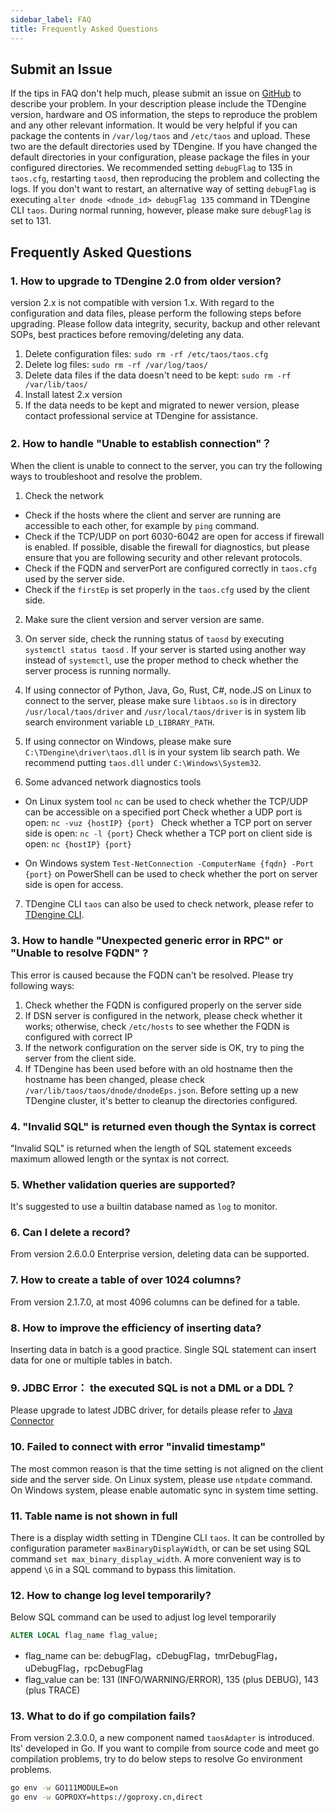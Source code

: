 ```yaml
---
sidebar_label: FAQ
title: Frequently Asked Questions
---
```


## Submit an Issue

If the tips in FAQ don't help much, please submit an issue on [GitHub](https://github.com/taosdata/TDengine) to describe your problem. In your description please include the TDengine version, hardware and OS information, the steps to reproduce the problem and any other relevant information. It would be very helpful if you can package the contents in `/var/log/taos` and `/etc/taos` and upload. These two are the default directories used by TDengine. If you have changed the default directories in your configuration, please package the files in your configured directories. We recommended setting `debugFlag` to 135 in `taos.cfg`, restarting `taosd`, then reproducing the problem and collecting the logs. If you don't want to restart, an alternative way of setting `debugFlag` is executing `alter dnode <dnode_id> debugFlag 135` command in TDengine CLI `taos`. During normal running, however, please make sure `debugFlag` is set to 131.

## Frequently Asked Questions

### 1. How to upgrade to TDengine 2.0 from older version?

version 2.x is not compatible with version 1.x. With regard to the configuration and data files, please perform the following steps before upgrading. Please follow data integrity, security, backup and other relevant SOPs, best practices before removing/deleting any data. 

1. Delete configuration files:  `sudo rm -rf /etc/taos/taos.cfg`
2. Delete log files:  `sudo rm -rf /var/log/taos/`
3. Delete data files if the data doesn't need to be kept: `sudo rm -rf /var/lib/taos/`
4. Install latest 2.x version
5. If the data needs to be kept and migrated to newer version, please contact professional service at TDengine for assistance.

### 2. How to handle "Unable to establish connection"？

When the client is unable to connect to the server, you can try the following ways to troubleshoot and resolve the problem.

1. Check the network

 - Check if the hosts where the client and server are running are accessible to each other, for example by `ping` command.
 - Check if the TCP/UDP on port 6030-6042 are open for access if firewall is enabled. If possible, disable the firewall for diagnostics, but please ensure that you are following security and other relevant protocols.
 - Check if the FQDN and serverPort are configured correctly in `taos.cfg` used by the server side.
 - Check if the `firstEp` is set properly in the `taos.cfg` used by the client side.

2. Make sure the client version and server version are same.

3. On server side, check the running status of `taosd` by executing `systemctl status taosd` . If your server is started using another way instead of `systemctl`, use the proper method to check whether the server process is running normally.

4. If using connector of Python, Java, Go, Rust, C#, node.JS on Linux to connect to the server, please make sure `libtaos.so` is in directory `/usr/local/taos/driver` and `/usr/local/taos/driver` is in system lib search environment variable `LD_LIBRARY_PATH`.

5. If using connector on Windows, please make sure `C:\TDengine\driver\taos.dll` is in your system lib search path. We recommend putting `taos.dll` under `C:\Windows\System32`.

6. Some advanced network diagnostics tools

 - On Linux system tool `nc` can be used to check whether the TCP/UDP can be accessible on a specified port
   Check whether a UDP port is open: `nc -vuz {hostIP} {port} `
   Check whether a TCP port on server side is open: `nc -l {port}`
   Check whether a TCP port on client side is open: `nc {hostIP} {port}`

 - On Windows system `Test-NetConnection -ComputerName {fqdn} -Port {port}` on PowerShell can be used to check whether the port on server side is open for access.

7.  TDengine CLI `taos` can also be used to check network, please refer to [TDengine CLI](/reference/taos-shell).

### 3. How to handle "Unexpected generic error in RPC" or "Unable to resolve FQDN" ?

This error is caused because the FQDN can't be resolved. Please try following ways:

1. Check whether the FQDN is configured properly on the server side
2. If DSN server is configured in the network, please check whether it works; otherwise, check `/etc/hosts` to see whether the FQDN is configured with correct IP
3. If the network configuration on the server side is OK, try to ping the server from the client side.
4. If TDengine has been used before with an old hostname then the hostname has been changed, please check `/var/lib/taos/taos/dnode/dnodeEps.json`. Before setting up a new TDengine cluster, it's better to cleanup the directories configured.

### 4. "Invalid SQL" is returned even though the Syntax is correct

"Invalid SQL" is returned when the length of SQL statement exceeds maximum allowed length or the syntax is not correct.

### 5. Whether validation queries are supported?

It's suggested to use a builtin database named as `log` to monitor.

<a class="anchor" id="update"></a>

### 6. Can I delete a record?

From version 2.6.0.0 Enterprise version, deleting data can be supported.

### 7. How to create a table of over 1024 columns?

From version 2.1.7.0, at most 4096 columns can be defined for a table.

### 8. How to improve the efficiency of inserting data?

Inserting data in batch is a good practice. Single SQL statement can insert data for one or multiple tables in batch.

### 9. JDBC Error： the executed SQL is not a DML or a DDL？

Please upgrade to latest JDBC driver, for details please refer to [Java Connector](/reference/connector/java)

### 10. Failed to connect with error "invalid timestamp"

The most common reason is that the time setting is not aligned on the client side and the server side. On Linux system, please use `ntpdate` command. On Windows system, please enable automatic sync in system time setting.

### 11. Table name is not shown in full

There is a display width setting in TDengine CLI `taos`. It can be controlled by configuration parameter `maxBinaryDisplayWidth`, or can be set using SQL command `set max_binary_display_width`. A more convenient way is to append `\G` in a SQL command to bypass this limitation.

### 12. How to change log level temporarily?

Below SQL command can be used to adjust log level temporarily

```sql
ALTER LOCAL flag_name flag_value;
```
 - flag_name can be: debugFlag，cDebugFlag，tmrDebugFlag，uDebugFlag，rpcDebugFlag
 - flag_value can be: 131 (INFO/WARNING/ERROR), 135 (plus DEBUG), 143 (plus TRACE)

<a class="anchor" id="timezone"></a>

### 13. What to do if go compilation fails?

From version 2.3.0.0, a new component named `taosAdapter` is introduced. Its' developed in Go. If you want to compile from source code and meet go compilation problems, try to do below steps to resolve Go environment problems.

```sh
go env -w GO111MODULE=on
go env -w GOPROXY=https://goproxy.cn,direct
```
